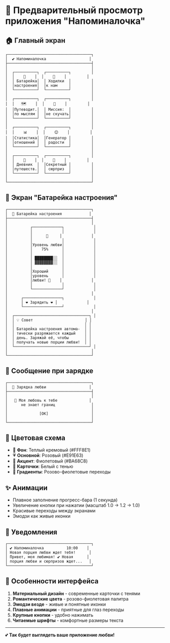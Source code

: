 # 📱 Предварительный просмотр приложения "Напоминалочка"

## 🏠 **Главный экран**
```
┌─────────────────────────────────────┐
│  💕 Напоминалочка                   │
├─────────────────────────────────────┤
│                                     │
│  ┌──────────┐  ┌──────────┐         │
│  │    🔋    │  │    🎲    │         │
│  │ Батарейка│  │ Ходилки  │         │
│  │настроения│  │к нам     │         │
│  └──────────┘  └──────────┘         │
│                                     │
│  ┌──────────┐  ┌──────────┐         │
│  │   🗺️    │  │    🎯    │         │
│  │Путеводит.│  │ Миссия:  │         │
│  │по мыслям │  │не скучать│         │
│  └──────────┘  └──────────┘         │
│                                     │
│  ┌──────────┐  ┌──────────┐         │
│  │    📊    │  │    😊    │         │
│  │Статистика│  │Генератор │         │
│  │отношений │  │ радости  │         │
│  └──────────┘  └──────────┘         │
│                                     │
│  ┌──────────┐  ┌──────────┐         │
│  │    📔    │  │    🎁    │         │
│  │ Дневник  │  │Секретный │         │
│  │путешеств.│  │ сюрприз  │         │
│  └──────────┘  └──────────┘         │
│                                     │
└─────────────────────────────────────┘
```

## 🔋 **Экран "Батарейка настроения"**
```
┌─────────────────────────────────────┐
│  🔋 Батарейка настроения            │
├─────────────────────────────────────┤
│                                     │
│          ┌─────────────┐             │
│          │             │             │
│          │      🔋     │             │
│          │             │             │
│          │Уровень любви│             │
│          │    75%      │             │
│          │             │             │
│          │ ████████░░  │             │
│          │ ▓▓▓▓▓▓▓▓░░  │             │
│          │             │             │
│          │Хороший      │             │
│          │уровень      │             │
│          │любви! 💚    │             │
│          │             │             │
│          └─────────────┘             │
│                                     │
│      ┌─────────────────┐             │
│      │ ❤️ Зарядить ❤️ │             │
│      └─────────────────┘             │
│                                     │
│  ┌─────────────────────────────────┐ │
│  │ 💡 Совет                       │ │
│  │                               │ │
│  │ Батарейка настроения автома-  │ │
│  │ тически разряжается каждый    │ │
│  │ день. Заряжай её, чтобы       │ │
│  │ получать новые порции любви!  │ │
│  └─────────────────────────────────┘ │
│                                     │
└─────────────────────────────────────┘
```

## 💖 **Сообщение при зарядке**
```
┌─────────────────────────────────────┐
│  💖 Зарядка любви                   │
├─────────────────────────────────────┤
│                                     │
│   🌟 Моя любовь к тебе              │
│      не знает границ                │
│                                     │
│              [ОК]                   │
│                                     │
└─────────────────────────────────────┘
```

## 🎨 **Цветовая схема**
- 🌸 **Фон**: Теплый кремовый (#FFF8E1)
- 💗 **Основной**: Розовый (#E91E63) 
- 💜 **Акцент**: Фиолетовый (#BA68C8)
- 🤍 **Карточки**: Белый с тенью
- 💝 **Градиенты**: Розово-фиолетовые переходы

## ✨ **Анимации**
- Плавное заполнение прогресс-бара (1 секунда)
- Увеличение кнопки при нажатии (масштаб 1.0 → 1.2 → 1.0)
- Красивые переходы между экранами
- Эмодзи как живые иконки

## 📱 **Уведомления**
```
┌─────────────────────────────────────┐
│ 💕 Напоминалочка          10:00    │
│ Новая порция любви ждет тебя!      │
│ Привет, моя любимая! 💕 Новая      │
│ порция любви и сюрпризов ждет...   │
└─────────────────────────────────────┘
```

## 🎯 **Особенности интерфейса**
1. **Материальный дизайн** - современные карточки с тенями
2. **Романтические цвета** - розово-фиолетовая палитра
3. **Эмодзи везде** - живые и понятные иконки
4. **Плавные анимации** - приятные для глаз переходы
5. **Крупные кнопки** - удобно нажимать
6. **Читаемые шрифты** - комфортные размеры текста

---
💕 **Так будет выглядеть ваше приложение любви!**